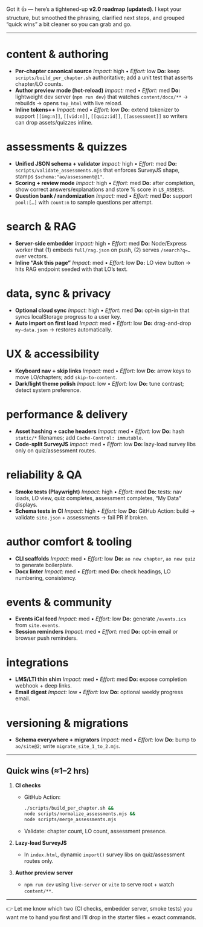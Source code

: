 Got it 👍 — here’s a tightened-up **v2.0 roadmap (updated)**. I kept your structure, but smoothed the phrasing, clarified next steps, and grouped “quick wins” a bit cleaner so you can grab and go.

---

# content & authoring

* **Per-chapter canonical source**
  *Impact:* high • *Effort:* low
  **Do:** keep `scripts/build_per_chapter.sh` authoritative; add a unit test that asserts chapter/LO counts.
* **Author preview mode (hot-reload)**
  *Impact:* med • *Effort:* med
  **Do:** lightweight dev server (`npm run dev`) that watches `content/docx/**` → rebuilds → opens `tmp_html` with live reload.
* **Inline tokens++**
  *Impact:* med • *Effort:* low
  **Do:** extend tokenizer to support `[[img:n]]`, `[[vid:n]]`, `[[quiz:id]]`, `[[assessment]]` so writers can drop assets/quizzes inline.

# assessments & quizzes

* **Unified JSON schema + validator**
  *Impact:* high • *Effort:* med
  **Do:** `scripts/validate_assessments.mjs` that enforces SurveyJS shape, stamps `$schema:"ao/assessment@1"`.
* **Scoring + review mode**
  *Impact:* high • *Effort:* med
  **Do:** after completion, show correct answers/explanations and store % score in `LS_ASSESS`.
* **Question bank / randomization**
  *Impact:* med • *Effort:* med
  **Do:** support `pool:[…]` with `count:n` to sample questions per attempt.

# search & RAG

* **Server-side embedder**
  *Impact:* high • *Effort:* med
  **Do:** Node/Express worker that (1) embeds `full/rag.json` on push, (2) serves `/search?q=…` over vectors.
* **Inline “Ask this page”**
  *Impact:* med • *Effort:* low
  **Do:** LO view button → hits RAG endpoint seeded with that LO’s text.

# data, sync & privacy

* **Optional cloud sync**
  *Impact:* high • *Effort:* med
  **Do:** opt-in sign-in that syncs localStorage progress to a user key.
* **Auto import on first load**
  *Impact:* med • *Effort:* low
  **Do:** drag-and-drop `my-data.json` → restores automatically.

# UX & accessibility

* **Keyboard nav + skip links**
  *Impact:* med • *Effort:* low
  **Do:** arrow keys to move LO/chapters; add `skip-to-content`.
* **Dark/light theme polish**
  *Impact:* low • *Effort:* low
  **Do:** tune contrast; detect system preference.

# performance & delivery

* **Asset hashing + cache headers**
  *Impact:* med • *Effort:* low
  **Do:** hash `static/*` filenames; add `Cache-Control: immutable`.
* **Code-split SurveyJS**
  *Impact:* med • *Effort:* low
  **Do:** lazy-load survey libs only on quiz/assessment routes.

# reliability & QA

* **Smoke tests (Playwright)**
  *Impact:* high • *Effort:* med
  **Do:** tests: nav loads, LO view, quiz completes, assessment completes, “My Data” displays.
* **Schema tests in CI**
  *Impact:* high • *Effort:* low
  **Do:** GitHub Action: build → validate `site.json` + assessments → fail PR if broken.

# author comfort & tooling

* **CLI scaffolds**
  *Impact:* med • *Effort:* low
  **Do:** `ao new chapter`, `ao new quiz` to generate boilerplate.
* **Docx linter**
  *Impact:* med • *Effort:* med
  **Do:** check headings, LO numbering, consistency.

# events & community

* **Events iCal feed**
  *Impact:* med • *Effort:* low
  **Do:** generate `/events.ics` from `site.events`.
* **Session reminders**
  *Impact:* med • *Effort:* med
  **Do:** opt-in email or browser push reminders.

# integrations

* **LMS/LTI thin shim**
  *Impact:* med • *Effort:* med
  **Do:** expose completion webhook + deep links.
* **Email digest**
  *Impact:* low • *Effort:* low
  **Do:** optional weekly progress email.

# versioning & migrations

* **Schema everywhere + migrators**
  *Impact:* med • *Effort:* low
  **Do:** bump to `ao/site@2`; write `migrate_site_1_to_2.mjs`.

---

## Quick wins (≈1–2 hrs)

1. **CI checks**

   * GitHub Action:

     ```bash
     ./scripts/build_per_chapter.sh &&
     node scripts/normalize_assessments.mjs &&
     node scripts/merge_assessments.mjs
     ```
   * Validate: chapter count, LO count, assessment presence.
2. **Lazy-load SurveyJS**

   * In `index.html`, dynamic `import()` survey libs on quiz/assessment routes only.
3. **Author preview server**

   * `npm run dev` using `live-server` or `vite` to serve root + watch `content/**`.

---

👉 Let me know which two (CI checks, embedder server, smoke tests) you want me to hand you first and I’ll drop in the starter files + exact commands.
